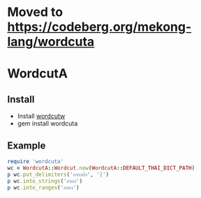 # Moved to https://codeberg.org/mekong-lang/wordcuta

# WordcutA

## Install

* Install [wordcutw](https://github.com/veer66/wordcutw)
* gem install wordcuta

## Example

```Ruby
require 'wordcuta'
wc = WordcutA::Wordcut.new(WordcutA::DEFAULT_THAI_DICT_PATH)
p wc.put_delimiters('กากาก้า', '|')
p wc.into_strings('กากา')
p wc.into_ranges('กากา')
```
